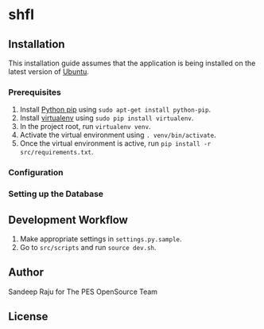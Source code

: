 shfl
===

## Installation

This installation guide assumes that the application is being installed on the latest version of [Ubuntu](http://www.ubuntu.com/ubuntu).

### Prerequisites

1. Install [Python pip](https://pypi.python.org/pypi/pip) using `sudo apt-get install python-pip`.
2. Install [virtualenv](https://pypi.python.org/pypi/virtualenv) using `sudo pip install virtualenv`.
3. In the project root, run `virtualenv venv`.
4. Activate the virtual environment using `. venv/bin/activate`.
5. Once the virtual environment is active, run `pip install -r src/requirements.txt`.

### Configuration

### Setting up the Database

## Development Workflow

1. Make appropriate settings in `settings.py.sample`.
2. Go to `src/scripts` and run `source dev.sh`.

## Author

Sandeep Raju for
The PES OpenSource Team


## License

